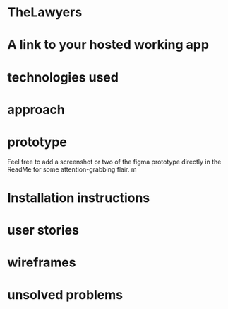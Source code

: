 # TheLawyers


# A link to your hosted working app

# technologies used

# approach 

# prototype 

Feel free to add a screenshot or two of the figma prototype directly in the ReadMe for some attention-grabbing flair.
m

# Installation instructions 

# user stories 

#  wireframes 

# unsolved problems 
